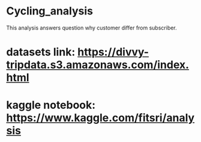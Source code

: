 # Cycling_analysis
This analysis answers question why customer differ from subscriber.
# datasets link: https://divvy-tripdata.s3.amazonaws.com/index.html
# kaggle notebook: https://www.kaggle.com/fitsri/analysis

